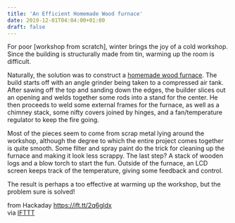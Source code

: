 ```yaml
---
title: 'An Efficient Homemade Wood furnace'
date: 2019-12-01T04:04:00+01:00
draft: false
---
```


For poor \[workshop from scratch\], winter brings the joy of a cold workshop. Since the building is structurally made from tin, warming up the room is difficult.

Naturally, the solution was to construct a [homemade wood furnace](https://www.youtube.com/watch?v=R5aVN0d0qPI). The build starts off with an angle grinder being taken to a compressed air tank. After sawing off the top and sanding down the edges, the builder slices out an opening and welds together some rods into a stand for the center. He then proceeds to weld some external frames for the furnace, as well as a chimney stack, some nifty covers joined by hinges, and a fan/temperature regulator to keep the fire going.

Most of the pieces seem to come from scrap metal lying around the workshop, although the degree to which the entire project comes together is quite smooth. Some filter and spray paint do the trick for cleaning up the furnace and making it look less scrappy. The last step? A stack of wooden logs and a blow torch to start the fun. Outside of the furnace, an LCD screen keeps track of the temperature, giving some feedback and control.

The result is perhaps a too effective at warming up the workshop, but the problem sure is solved!

  
  
from Hackaday https://ift.tt/2q6gldx  
via [IFTTT](https://ifttt.com/?ref=da&site=blogger)